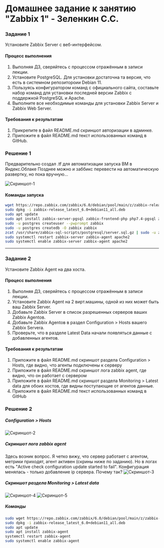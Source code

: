# Домашнее задание к занятию "Zabbix 1" - Зеленкин С.С.
 
### Задание 1
Установите Zabbix Server с веб-интерфейсом.

#### Процесс выполнения
1. Выполняя ДЗ, сверяйтесь с процессом отражённым в записи лекции.
2. Установите PostgreSQL. Для установки достаточна та версия, что есть в системном репозитороии Debian 11.
3. Пользуясь конфигуратором команд с официального сайта, составьте набор команд для установки последней версии Zabbix с поддержкой PostgreSQL и Apache.
4. Выполните все необходимые команды для установки Zabbix Server и Zabbix Web Server.

#### Требования к результатам 
1. Прикрепите в файл README.md скриншот авторизации в админке.
2. Приложите в файл README.md текст использованных команд в GitHub.

### Решение 1

Предварительно создал .tf для автоматизации запуска ВМ в Яндекс.Облаке
Позднее можно и заббикс перевести на автоматическую развертку, но пока вручную...

![Скриншот-1](https://github.com/zelenkins/zabbix_hw/blob/main/img/1z.png)

#### Команды запуска
```bash
wget https://repo.zabbix.com/zabbix/6.0/debian/pool/main/z/zabbix-release/zabbix-release_latest_6.0+debian11_all.deb
sudo dpkg -i zabbix-release_latest_6.0+debian11_all.deb
sudo apt update
sudo apt install zabbix-server-pgsql zabbix-frontend-php php7.4-pgsql zabbix-apache-conf zabbix-sql-scripts zabbix-agent
sudo -u postgres createuser --pwprompt zabbix
sudo -u postgres createdb -O zabbix zabbix
zcat /usr/share/zabbix-sql-scripts/postgresql/server.sql.gz | sudo -u zabbix psql zabbix
sudo systemctl restart zabbix-server zabbix-agent apache2
sudo systemctl enable zabbix-server zabbix-agent apache2
```

---

### Задание 2 

Установите Zabbix Agent на два хоста.

#### Процесс выполнения
1. Выполняя ДЗ, сверяйтесь с процессом отражённым в записи лекции.
2. Установите Zabbix Agent на 2 вирт.машины, одной из них может быть ваш Zabbix Server.
3. Добавьте Zabbix Server в список разрешенных серверов ваших Zabbix Agentов.
4. Добавьте Zabbix Agentов в раздел Configuration > Hosts вашего Zabbix Servera.
5. Проверьте, что в разделе Latest Data начали появляться данные с добавленных агентов.

#### Требования к результатам
1. Приложите в файл README.md скриншот раздела Configuration > Hosts, где видно, что агенты подключены к серверу
2. Приложите в файл README.md скриншот лога zabbix agent, где видно, что он работает с сервером
3. Приложите в файл README.md скриншот раздела Monitoring > Latest data для обоих хостов, где видны поступающие от агентов данные.
4. Приложите в файл README.md текст использованных команд в GitHub


### Решение 2
##### Configuration > Hosts
![Скриншот-2](https://github.com/zelenkins/zabbix_hw/blob/main/img/2z.png)

##### Скриншот лога zabbix agent
Здесь возник вопрос. Я четко вижу, что сервер работает с агентом, метрики приходят, агент активен (скрины ниже по заданию). Но в логах есть "Active check configuration update started to fail". Конфигурация менялась - только добавление ip сервера. Почему так?
![Скриншот-3](https://github.com/zelenkins/zabbix_hw/blob/main/img/3z.png)

##### Скриншот раздела Monitoring > Latest data
![Скриншот-4](https://github.com/zelenkins/zabbix_hw/blob/main/img/3z.png)
![Скриншот-5](https://github.com/zelenkins/zabbix_hw/blob/main/img/3z.png)

##### Команды 
```bash
sudo wget https://repo.zabbix.com/zabbix/6.0/debian/pool/main/z/zabbix-release/zabbix-release_latest_6.0+debian11_all.deb
sudo dpkg -i zabbix-release_latest_6.0+debian11_all.deb
sudo apt update
sudo apt install zabbix-agent
systemctl restart zabbix-agent
sudo systemctl enable zabbix-agent
```